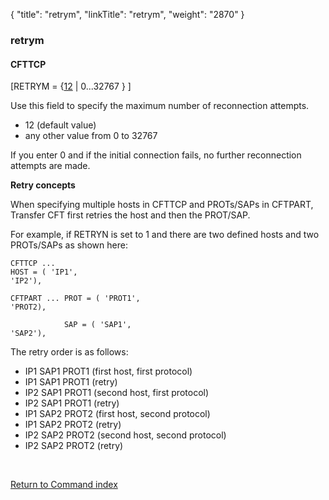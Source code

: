 {
    "title": "retrym",
    "linkTitle": "retrym",
    "weight": "2870"
}<span id="retrym"></span>

### retrym

#### CFTTCP

\[RETRYM = {<span style="text-decoration: underline;">12</span>
| 0...32767 } \]

Use this field to specify the maximum number of reconnection attempts.

-   12 (default value)
-   any
    other value from 0 to 32767

If you enter 0 and if the initial connection fails, no further reconnection
attempts are made.

**Retry concepts**

When specifying multiple hosts in CFTTCP and PROTs/SAPs in CFTPART, Transfer CFT first retries the host and then the PROT/SAP.

For example, if RETRYN is set to 1 and there are two defined hosts and two PROTs/SAPs as shown here:



    CFTTCP ...
    HOST = ( 'IP1',
    'IP2'),

    CFTPART ... PROT = ( 'PROT1',
    'PROT2),

                SAP = ( 'SAP1',
    'SAP2'),

The retry order is as follows:

-   IP1 SAP1 PROT1 (first host, first protocol)
-   IP1 SAP1 PROT1 (retry)
-   IP2 SAP1 PROT1 (second host, first protocol)
-   IP2 SAP1 PROT1 (retry)
-   IP1 SAP2 PROT2 (first host, second protocol)
-   IP1 SAP2 PROT2 (retry)
-   IP2 SAP2 PROT2 (second host, second protocol)
-   IP2 SAP2 PROT2 (retry)

 

[Return to Command index](../../)

 
